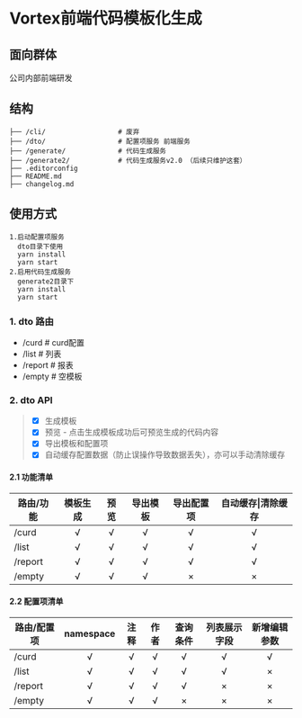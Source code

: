 # Vortex前端代码模板化生成

## 面向群体
公司内部前端研发

## 结构
```
├── /cli/                  # 废弃
├── /dto/                  # 配置项服务 前端服务
├── /generate/             # 代码生成服务 
├── /generate2/            # 代码生成服务v2.0 （后续只维护这套）
├── .editorconfig          
├── README.md                
├── changelog.md           
```

## 使用方式
``` 
1.启动配置项服务
  dto目录下使用
  yarn install
  yarn start
2.启用代码生成服务
  generate2目录下
  yarn install
  yarn start
```
### 1. dto 路由
* /curd   			# curd配置
* /list   			# 列表
* /report 			# 报表
* /empty  			# 空模板

### 2. dto API
> - [x] 生成模板
> - [x] 预览 - 点击生成模板成功后可预览生成的代码内容
> - [x] 导出模板和配置项
> - [x] 自动缓存配置数据（防止误操作导致数据丢失），亦可以手动清除缓存
#### 2.1 功能清单
| 路由/功能 | 模板生成 | 预览 | 导出模板 | 导出配置项 | 自动缓存\|清除缓存 |
| -------- | :----:  | :----:  | :----: | :----:  | :----: |
| /curd    |   √ 	|    √   |   √    |    √   |    √   |
| /list    |   √	|   √	|   √    |   √    |   √    |
| /report  |   √ 	| 	√	|   √    |   √    |   √    |
| /empty   |   √ 	|  	√	|   √    |   ×   |    ×   |
#### 2.2 配置项清单
| 路由/配置项 | namespace | 注释 | 作者 | 查询条件 | 列表展示字段 | 新增编辑参数 |
| -------- | :----:  | :----:  | :----: | :----:  | :----: | :----: |
| /curd    |   √ 	|    √   |   √    |    √   |    √   |    √   |
| /list    |   √	|   √	|   √    |   √    |   √    |   ×    |
| /report  |   √ 	| 	√	|   √    |   √    |   ×    |  ×    |
| /empty   |   √ 	|  	√	|   √    |   ×   |    ×   |    ×   |
